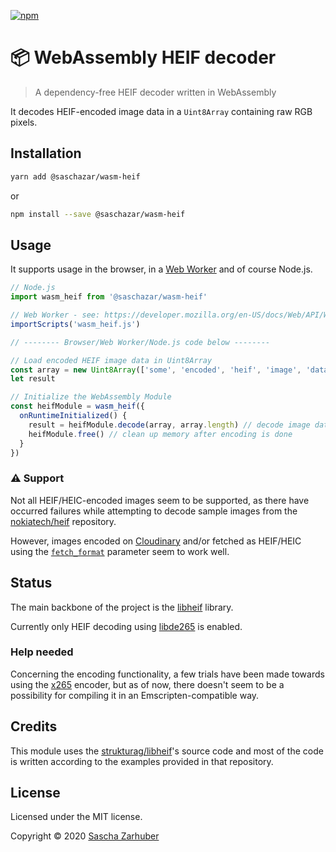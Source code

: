[![npm](https://img.shields.io/npm/v/@saschazar/wasm-heif)](https://npmjs.org/package/@saschazar/wasm-heif)

# 📦 WebAssembly HEIF decoder

> A dependency-free HEIF decoder written in WebAssembly

It decodes HEIF-encoded image data in a `Uint8Array` containing raw RGB pixels.

## Installation

```bash
yarn add @saschazar/wasm-heif
```

or

```bash
npm install --save @saschazar/wasm-heif
```

## Usage

It supports usage in the browser, in a [Web Worker](https://developer.mozilla.org/en-US/docs/Web/API/Web_Workers_API) and of course Node.js.

```javascript
// Node.js
import wasm_heif from '@saschazar/wasm-heif'

// Web Worker - see: https://developer.mozilla.org/en-US/docs/Web/API/WorkerGlobalScope/importScripts
importScripts('wasm_heif.js')

// -------- Browser/Web Worker/Node.js code below --------

// Load encoded HEIF image data in Uint8Array
const array = new Uint8Array(['some', 'encoded', 'heif', 'image', 'data'])
let result

// Initialize the WebAssembly Module
const heifModule = wasm_heif({
  onRuntimeInitialized() {
    result = heifModule.decode(array, array.length) // decode image data and return a new Uint8Array
    heifModule.free() // clean up memory after encoding is done
  }
})
```

### ⚠️ Support

Not all HEIF/HEIC-encoded images seem to be supported, as there have occurred failures while attempting to decode sample images from the [nokiatech/heif](https://github.com/nokiatech/heif/tree/gh-pages/content/images) repository.

However, images encoded on [Cloudinary](https://cloudinary.com) and/or fetched as HEIF/HEIC using the [`fetch_format`](https://cloudinary.com/documentation/image_transformation_reference#fetch_format_parameter) parameter seem to work well.

## Status

The main backbone of the project is the [libheif](https://github.com/strukturag/libheif) library.

Currently only HEIF decoding using [libde265](https://github.com/strukturag/libde265) is enabled.

### Help needed

Concerning the encoding functionality, a few trials have been made towards using the [x265](https://github.com/videolan/x265) encoder, but as of now, there doesn't seem to be a possibility for compiling it in an Emscripten-compatible way.

## Credits

This module uses the [strukturag/libheif](https://github.com/strukturag/libheif)'s source code and most of the code is written according to the examples provided in that repository.

## License

Licensed under the MIT license.

Copyright ©️ 2020 [Sascha Zarhuber](https://sascha.work)
